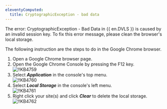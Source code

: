 ```yaml
---
eleventyComputed:
  title: CryptographicException - bad data
---
```

The error: CryptographicException - Bad Data in {{ en.DVLS }} is caused by an invalid session key. To fix this error message, please clean the browser's local storage.  

The following instruction are the steps to do in the Google Chrome browser.

1. Open a Google Chrome browser page.
2. Open the Google Chrome Console by pressing the F12 key.  
![!!KB4759](https://webdevolutions.azureedge.net/docs/en/kb/KB4759.png)
1. Select ***Application*** in the console's top menu.  
![!!KB4760](https://webdevolutions.azureedge.net/docs/en/kb/KB4760.png)
1. Select ***Local Storage*** in the console's left menu.  
![!!KB4761](https://webdevolutions.azureedge.net/docs/en/kb/KB4761.png)
1. Right click your site(s) and click ***Clear*** to delete the local storage.  
![!!KB4762](https://webdevolutions.azureedge.net/docs/en/kb/KB4762.png)
